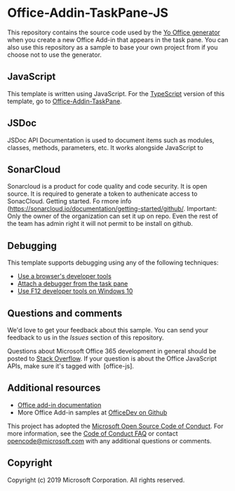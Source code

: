 # Office-Addin-TaskPane-JS

This repository contains the source code used by the [Yo Office generator](https://github.com/OfficeDev/generator-office) when you create a new Office Add-in that appears in the task pane. You can also use this repository as a sample to base your own project from if you choose not to use the generator. 

## JavaScript

This template is written using JavaScript. For the [TypeScript](http://www.typescriptlang.org/) version of this template, go to [Office-Addin-TaskPane](https://github.com/OfficeDev/Office-Addin-TaskPane).

## JSDoc
JSDoc API Documentation is used to document items such as modules, classes, methods, parameters, etc. It works alongside JavaScript to 

## SonarCloud
Sonarcloud is a product for code quality and code security. It is open source. It is required to generate a token to authenicate access to SonacCloud.
Getting started. Fo rmore info (https://sonarcloud.io/documentation/getting-started/github/. 
Important: Only the owner of the organization can set it up on repo. Even the rest of the team has admin right it will not permit to be install on github. 

## Debugging

This template supports debugging using any of the following techniques:

- [Use a browser's developer tools](https://docs.microsoft.com/office/dev/add-ins/testing/debug-add-ins-in-office-online)
- [Attach a debugger from the task pane](https://docs.microsoft.com/office/dev/add-ins/testing/attach-debugger-from-task-pane)
- [Use F12 developer tools on Windows 10](https://docs.microsoft.com/office/dev/add-ins/testing/debug-add-ins-using-f12-developer-tools-on-windows-10)

## Questions and comments

We'd love to get your feedback about this sample. You can send your feedback to us in the *Issues* section of this repository.

Questions about Microsoft Office 365 development in general should be posted to [Stack Overflow](http://stackoverflow.com/questions/tagged/office-js+API).  If your question is about the Office JavaScript APIs, make sure it's tagged with  [office-js].

## Additional resources

* [Office add-in documentation](https://docs.microsoft.com/office/dev/add-ins/overview/office-add-ins)
* More Office Add-in samples at [OfficeDev on Github](https://github.com/officedev)

This project has adopted the [Microsoft Open Source Code of Conduct](https://opensource.microsoft.com/codeofconduct/). For more information, see the [Code of Conduct FAQ](https://opensource.microsoft.com/codeofconduct/faq/) or contact [opencode@microsoft.com](mailto:opencode@microsoft.com) with any additional questions or comments.

## Copyright

Copyright (c) 2019 Microsoft Corporation. All rights reserved.
